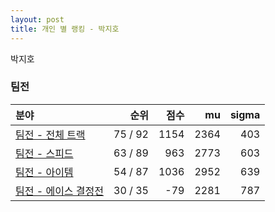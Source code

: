```yaml
---
layout: post
title: 개인 별 랭킹 - 박지호
---
```


박지호


### 팀전

| 분야 | 순위 | 점수 | mu | sigma |
|:---|---:|---:|---:|---:|
| [팀전 - 전체 트랙](../team-full) | 75 / 92 | 1154 | 2364 | 403 |
| [팀전 - 스피드](../team-speed) | 63 / 89 | 963 | 2773 | 603 |
| [팀전 - 아이템](../team-item) | 54 / 87 | 1036 | 2952 | 639 |
| [팀전 - 에이스 결정전](../team-ace) | 30 / 35 | -79 | 2281 | 787 |
